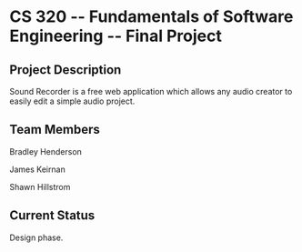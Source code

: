 # CS 320 -- Fundamentals of Software Engineering -- Final Project

## Project Description
Sound Recorder is a free web application which allows any audio creator to easily edit a simple audio project.

## Team Members
Bradley Henderson

James Keirnan

Shawn Hillstrom

## Current Status
Design phase.
